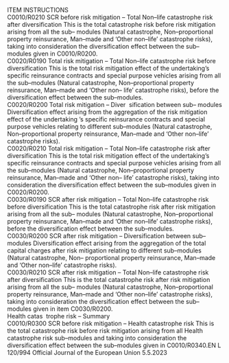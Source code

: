  
ITEM  INSTRUCTIONS  
C0010/R0210  SCR before risk mitigation – 
Total Non–life catastrophe risk 
after diversification  This is the total catastrophe risk before risk mitigation arising from all the sub– 
modules (Natural catastrophe, Non–proportional property reinsurance, Man–made 
and ‘Other non–life’ catastrophe risks), taking into consideration the diversification 
effect between the sub–modules given in C0010/R0200.  
C0020/R0190  Total risk mitigation – Total 
Non–life catastrophe risk 
before diversification  This is the total risk mitigation effect of the undertaking’s specific reinsurance 
contracts and special purpose vehicles arising from all the sub–modules (Natural 
catastrophe, Non–proportional property reinsurance, Man–made and ‘Other non– 
life’ catastrophe risks), before the diversification effect between the sub–modules.  
C0020/R0200  Total risk mitigation – Diver ­
sification between sub– 
modules  Diversification effect arising from the aggregation of the risk mitigation effect of 
the undertaking ’s specific reinsurance contracts and special purpose vehicles 
relating to different sub–modules (Natural catastrophe, Non–proportional 
property reinsurance, Man–made and ‘Other non–life’ catastrophe risks).  
C0020/R0210  Total risk mitigation – Total 
Non–life catastrophe risk after 
diversification  This is the total risk mitigation effect of the undertaking’s specific reinsurance 
contracts and special purpose vehicles arising from all the sub–modules (Natural 
catastrophe, Non–proportional property reinsurance, Man–made and ‘Other non– 
life’ catastrophe risks), taking into consideration the diversification effect between 
the sub–modules given in C0020/R0200.  
C0030/R0190  SCR after risk mitigation – 
Total Non–life catastrophe risk 
before diversification  This is the total catastrophe risk after risk mitigation arising from all the sub– 
modules (Natural catastrophe, Non–proportional property reinsurance, Man–made 
and ‘Other non–life’ catastrophe risks), before the diversification effect between the 
sub–modules.  
C0030/R0200  SCR after risk mitigation – 
Diversification between sub– 
modules  Diversification effect arising from the aggregation of the total capital charges after 
risk mitigation relating to different sub–modules (Natural catastrophe, Non– 
proportional property reinsurance, Man–made and ‘Other non–life’ catastrophe 
risks).  
C0030/R0210  SCR after risk mitigation – 
Total Non–life catastrophe risk 
after diversification  This is the total catastrophe risk after risk mitigation arising from all the sub– 
modules (Natural catastrophe, Non–proportional property reinsurance, Man–made 
and ‘Other non–life’ catastrophe risks), taking into consideration the diversification 
effect between the sub–modules given in item C0030/R0200.  
Health catas ­
trophe risk – 
Summary  
C0010/R0300  SCR before risk mitigation – 
Health catastrophe risk  This is the total catastrophe risk before risk mitigation arising from all Health 
catastrophe risk sub–modules and taking into consideration the diversification 
effect between the sub–modules given in C0010/R0340.EN  L 120/994 Official Journal of the European Union 5.5.2023